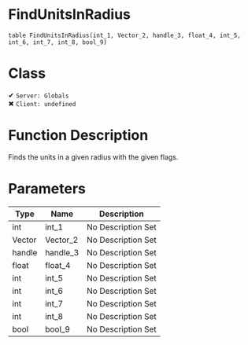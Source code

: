 # FindUnitsInRadius
```
table FindUnitsInRadius(int_1, Vector_2, handle_3, float_4, int_5, int_6, int_7, int_8, bool_9)
```
# Class
✔ `Server: Globals`  
✖ `Client: undefined`  

# Function Description
Finds the units in a given radius with the given flags.
# Parameters
Type|Name|Description
--|--|--
int|int_1|No Description Set
Vector|Vector_2|No Description Set
handle|handle_3|No Description Set
float|float_4|No Description Set
int|int_5|No Description Set
int|int_6|No Description Set
int|int_7|No Description Set
int|int_8|No Description Set
bool|bool_9|No Description Set
